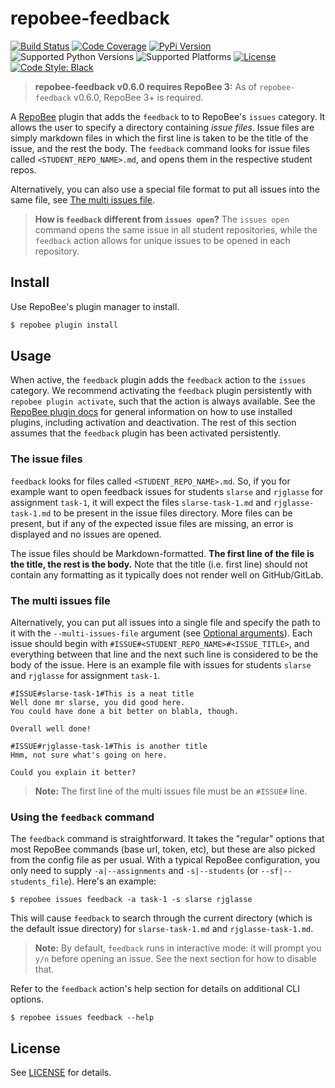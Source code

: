 # repobee-feedback
[![Build Status](https://travis-ci.com/repobee/repobee-feedback.svg)](https://travis-ci.com/repobee/repobee-feedback)
[![Code Coverage](https://codecov.io/gh/repobee/repobee-feedback/branch/master/graph/badge.svg)](https://codecov.io/gh/repobee/repobee-feedback)
[![PyPi Version](https://badge.fury.io/py/repobee-feedback.svg)](https://badge.fury.io/py/repobee-feedback)
![Supported Python Versions](https://img.shields.io/badge/python-3.6%7C3.7%7C3.8-blue)
![Supported Platforms](https://img.shields.io/badge/platforms-Linux%2C%20macOS-blue.svg)
[![License](https://img.shields.io/badge/license-MIT-blue.svg)](LICENSE)
[![Code Style: Black](https://img.shields.io/badge/code%20style-black-000000.svg)](https://github.com/psf/black)

> **repobee-feedback v0.6.0 requires RepoBee 3:** As of `repobee-feedback`
> v0.6.0, RepoBee 3+ is required.

A [RepoBee](https://github.com/repobee/repobee) plugin that adds the
`feedback` to to RepoBee's `issues` category. It allows the user to specify a
directory containing _issue files_. Issue files are simply markdown files in
which the first line is taken to be the title of the issue, and the rest the
body. The `feedback` command looks for issue files called
`<STUDENT_REPO_NAME>.md`, and opens them in the respective student repos.

Alternatively, you can also use a special file format to put all issues into
the same file, see [The multi issues file](#the-multi-issues-file).

> **How is `feedback` different from `issues open`?** The ``issues open``
> command opens the same issue in all student repositories, while the
> ``feedback`` action allows for unique issues to be opened in each repository.

## Install
Use RepoBee's plugin manager to install.

```bash
$ repobee plugin install
```

## Usage
When active, the `feedback` plugin adds the `feedback` action to the `issues` category.
We recommend activating the `feedback` plugin persistently with `repobee plugin
activate`, such that the action is always available. See the [RepoBee plugin
docs](https://repobee.readthedocs.io/en/stable/plugins.html#using-existing-plugins)
for general information on how to use installed plugins, including activation
and deactivation. The rest of this section assumes that the `feedback` plugin has
been activated persistently.

### The issue files
`feedback` looks for files called `<STUDENT_REPO_NAME>.md`. So, if you for
example want to open feedback issues for students `slarse` and `rjglasse` for
assignment `task-1`, it will expect the files `slarse-task-1.md` and
`rjglasse-task-1.md` to be present in the issue files directory. More files can
be present, but if any of the expected issue files are missing, an error is
displayed and no issues are opened.

The issue files should be Markdown-formatted. **The first line of the file is
the title, the rest is the body.** Note that the title (i.e. first line) should
not contain any formatting as it typically does not render well on
GitHub/GitLab.

### The multi issues file
Alternatively, you can put all issues into a single file and specify the path
to it with the `--multi-issues-file` argument (see [Optional
arguments](#optional-arguments)). Each issue should begin with
`#ISSUE#<STUDENT_REPO_NAME>#<ISSUE_TITLE>`, and everything between that line
and the next such line is considered to be the body of the issue. Here is an
example file with issues for students `slarse` and `rjglasse` for assignment
`task-1`.

```
#ISSUE#slarse-task-1#This is a neat title
Well done mr slarse, you did good here.
You could have done a bit better on blabla, though.

Overall well done!

#ISSUE#rjglasse-task-1#This is another title
Hmm, not sure what's going on here.

Could you explain it better?
```

> **Note:** The first line of the multi issues file must be an `#ISSUE#` line.

### Using the `feedback` command
The `feedback` command is straightforward. It takes the "regular" options
that most RepoBee commands (base url, token, etc), but these are also picked
from the config file as per usual. With a typical RepoBee configuration, you
only need to supply `-a|--assignments` and `-s|--students` (or
`--sf|--students_file`). Here's an example:

```
$ repobee issues feedback -a task-1 -s slarse rjglasse
```

This will cause `feedback` to search through the current directory (which
is the default issue directory) for `slarse-task-1.md` and `rjglasse-task-1.md`.

> **Note:** By default, `feedback` runs in interactive mode: it will
> prompt you `y/n` before opening an issue. See the next section for how to
> disable that.

Refer to the `feedback` action's help section for details on additional CLI options.

```
$ repobee issues feedback --help
```

## License
See [LICENSE](LICENSE) for details.
